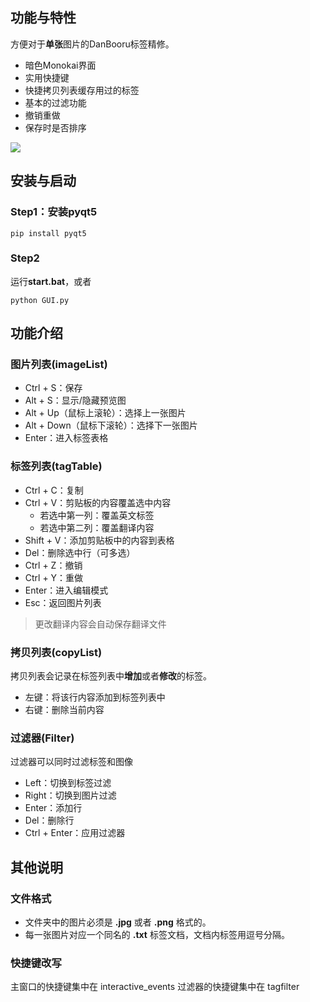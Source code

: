 ## 功能与特性
方便对于**单张**图片的DanBooru标签精修。

- 暗色Monokai界面
- 实用快捷键
- 快捷拷贝列表缓存用过的标签
- 基本的过滤功能
- 撤销重做
- 保存时是否排序

![](./imgs/display.pngdisplay.png)

## 安装与启动

### Step1：安装pyqt5

```
pip install pyqt5
```

### Step2
运行**start.bat**，或者
```
python GUI.py
```

## 功能介绍

### 图片列表(imageList)

- Ctrl + S：保存
- Alt + S：显示/隐藏预览图
- Alt + Up（鼠标上滚轮）：选择上一张图片
- Alt + Down（鼠标下滚轮）：选择下一张图片
- Enter：进入标签表格

### 标签列表(tagTable)

- Ctrl + C：复制
- Ctrl + V：剪贴板的内容覆盖选中内容
  - 若选中第一列：覆盖英文标签
  - 若选中第二列：覆盖翻译内容
- Shift + V：添加剪贴板中的内容到表格
- Del：删除选中行（可多选）
- Ctrl + Z：撤销
- Ctrl + Y：重做
- Enter：进入编辑模式
- Esc：返回图片列表

> 更改翻译内容会自动保存翻译文件

### 拷贝列表(copyList)
拷贝列表会记录在标签列表中**增加**或者**修改**的标签。

- 左键：将该行内容添加到标签列表中
- 右键：删除当前内容

### 过滤器(Filter)
过滤器可以同时过滤标签和图像

- Left：切换到标签过滤
- Right：切换到图片过滤
- Enter：添加行
- Del：删除行
- Ctrl + Enter：应用过滤器

## 其他说明

### 文件格式
- 文件夹中的图片必须是 **.jpg** 或者 **.png** 格式的。
- 每一张图片对应一个同名的 **.txt** 标签文档，文档内标签用逗号分隔。

### 快捷键改写
主窗口的快捷键集中在 interactive_events
过滤器的快捷键集中在 tagfilter


